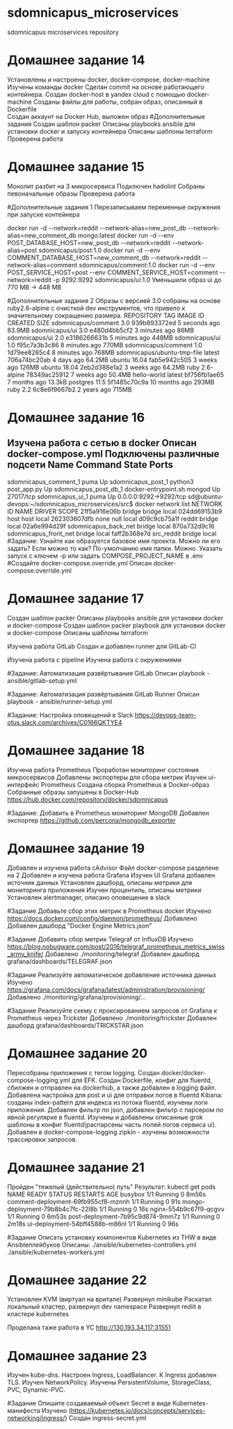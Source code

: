 # sdomnicapus_microservices
sdomnicapus microservices repository
# Домашнее задание 14
Установлены и настроены docker, docker-compose, docker-machine
Изучены команды docker
Сделан commit на основе работающего контейнера.
Создан docker-host в yandex cloud с помощью docker-machine
Созданы файлы для работы, собран образ, описанный в Dockerfile\
Создан аккаунт на Docker Hub, выложен образ
#Дополнительные задания
Создан шаблон packer
Описаны playbooks ansible для установки docker и запуску контейнера
Описаны шаблоны terraform
Проверена работа

# Домашнее задание 15
Монолит разбит на 3 микросервиса
Подключен hadolint
Собраны певоначальные образы
Проверена работа

#Дополнительные задания 1
Перезаписываем переменные окружения при запуске контейнера

docker run -d --network=reddit --network-alias=new_post_db --network-alias=new_comment_db mongo:latest
docker run -d --env POST_DATABASE_HOST=new_post_db --network=reddit --network-alias=post sdomnicapus/post:1.0
docker run -d --env COMMENT_DATABASE_HOST=new_comment_db --network=reddit --network-alias=comment sdomnicapus/comment:1.0
docker run -d --env POST_SERVICE_HOST=post --env COMMENT_SERVICE_HOST=comment --network=reddit -p 9292:9292 sdomnicapus/ui:1.0
Уменьшили образ ui до 770 MB -> 448 MB

#Дополнительные задания 2
Образы с версией 3.0 собраны на основе ruby2.6-alpine с очисткой dev инструментов, что привело к значительному сокращению размера.
REPOSITORY                    TAG                 IMAGE ID            CREATED             SIZE
sdomnicapus/comment           3.0                 939b893372ed        5 seconds ago       83.9MB
sdomnicapus/ui                3.0                 e480d4bb5cf2        3 minutes ago       86MB
sdomnicapus/ui                2.0                 e3186266631b        5 minutes ago       448MB
sdomnicapus/ui                1.0                 f95c7a3b3c86        8 minutes ago       770MB
sdomnicapus/comment           1.0                 1d79ee8265c4        8 minutes ago       768MB
sdomnicapus/ubuntu-tmp-file   latest              706a74bc20ab        4 days ago          64.2MB
ubuntu                        16.04               fab5e942c505        3 weeks ago         126MB
ubuntu                        18.04               2eb2d388e1a2        3 weeks ago         64.2MB
ruby                          2.6-alpine          78349ac25912        7 weeks ago         50.4MB
hello-world                   latest              bf756fb1ae65        7 months ago        13.3kB
postgres                      11.5                5f1485c70c9a        10 months ago       293MB
ruby                          2.2                 6c8e6f9667b2        2 years ago         715MB


# Домашнее задание 16
Изучена работа с сетью в docker
Описан docker-compose.yml
Подключены различные подсети
        Name                      Command             State           Ports
------------------------------------------------------------------------------------
sdomnicapus_comment_1   puma                          Up
sdomnicapus_post_1      python3 post_app.py           Up
sdomnicapus_post_db_1   docker-entrypoint.sh mongod   Up      27017/tcp
sdomnicapus_ui_1        puma                          Up      0.0.0.0:9292->9292/tcp
sd@ubuntu-devops:~/sdomnicapus_microservices/src$ docker network list
NETWORK ID          NAME                    DRIVER              SCOPE
21f5a916e06b        bridge                  bridge              local
024dd69153b9        host                    host                local
262303607dfb        none                    null                local
d09c9cb75a1f        reddit                  bridge              local
02a6e994d29f        sdomnicapus_back_net    bridge              local
870a732d9c16        sdomnicapus_front_net   bridge              local
faff2b368e7d        src_reddit              bridge              local
#Задание:
Узнайте как образуется базовое имя проекта. Можно ли его задать? Если можно то как? 
По-умолчанию имя папки.
Можно. Указать запуск с ключем -p или задать COMPOSE_PROJECT_NAME в .env
#Создайте docker-compose.override.yml
Описан docker-compose.override.yml 


# Домашнее задание 17
Создан шаблон packer
Описаны playbooks ansible для установки docker и docker-compose
Создан шаблон packer playbook для установки docker и docker-compose
Описаны шаблоны terraform

Изучена работа GitLab
Создан и добавлен runner для GitLab-CI

Изучена работа с pipeline
Изучена работа с окружениями

#Задание:
Автоматизация развёртывания GitLab
Описан playbook - ansible/gitlab-setup.yml

#Задание:
Автоматизация развёртывания GitLab Runner
Описан playbook - ansible/runner-setup.yml

#Задание:
Настройка оповещений в Slack
https://devops-team-otus.slack.com/archives/C0166QKTYE4


# Домашнее задание 18
Изучена работа Prometheus
Проработан мониторинг состояния микросервисов
Добавлены экспортеры для сбора метрик
Изучен ui-интерфейс Prometheus
Создана сборка Prometheus в Docker-образ
Собранные образы запушены в Docker-Hub
https://hub.docker.com/repository/docker/sdomnicapus

#Задание:
Добавить в Prometheus мониторинг MongoDB
Добавлен экспортер https://github.com/percona/mongodb_exporter

# Домашнее задание 19
Добавлен и изучена работа cAdvisor
Файл docker-compose разделене на 2
Добавлен и изучена работа Grafana
Изучен UI Grafana добавлен источник данных 
Установлен дашборд, описаны метрики для мониторинга приложения
Изучен процентиль, описаны метрики
Установлен alertmanager, описано оповещение в slack

#Задание
Добавьте сбор этих метрик в Prometheus docker
Изучено https://docs.docker.com/config/daemon/prometheus/
Добавлено
Добавлен дашборд "Docker Engine Metrics.json"

#Задание
Добавить сбор метрик Telegraf от InfluxDB
Изучено https://blog.nobugware.com/post/2016/telegraf_prometheus_metrics_swiss_army_knife/
Добавлено ./monitoring/telegraf
Добавлен дашборд grafana/dashboards/TELEGRAF.json

#Задание
Реализуйте автоматическое добавление источника данных
Изучено https://grafana.com/docs/grafana/latest/administration/provisioning/
Добавлено ./monitoring/grafana/provisioning/...

#Задание
Реализуйте схему с проксированием запросов от Grafana к Prometheus через Trickster
Добавлено ./monitoring/trickster
Добавлен дашборд grafana/dashboards/TRICKSTAR.json

# Домашнее задание 20
Пересобраны приложения с тегом logging.
Создан docker/docker-compose-logging.yml для EFK.
Создан Dockerfile, конфиг для fluentd, сбилжен и отправлен на dockerhub, а также добавлен в logging файл.
Добавлена настройка для post и ui для отправки логов в fluentd
Kibana: созданы index-pattern для индекса из потока fluentd, изучены логи приложения.
Добавлен фильтр по json, добавлен фильтр с парсером по явной регулярке в fluentd.
Изучены и добавлены описанные grok шаблоны в конфиг fluentd(распарсены часть полей логов сервиса ui).
Добавлен в docker-compose-logging zipkin - изучены возможности трассировки запросов.


# Домашнее задание 21

Пройден "тяжелый (действительно) путь"
Результат:
kubectl get pods
NAME                                  READY   STATUS    RESTARTS   AGE
busybox                               1/1     Running   0          8m56s
comment-deployment-69fb955cf8-mznnh   1/1     Running   0          91s
mongo-deployment-79b8b4c7fc-22l8b     1/1     Running   0          16s
nginx-554b9c67f9-qcgvv                1/1     Running   0          6m53s
post-deployment-7b95c9d874-9mm7z      1/1     Running   0          2m18s
ui-deployment-54bff4588b-m86nl        1/1     Running   0          96s

#Задание
Описать установку компонентов Kubernetes из THW в виде Ansibleплейбуков
Описаны: 
./ansible/kubernetes-controllers.yml
./ansible/kubernetes-workers.yml

# Домашнее задание 22
Установлен KVM (виртуал на вритале)
Развернул minikube
Раскатал локальный кластер, развернул dev namespace
Развернул rediit в кластере kubernetes

Проделана таже работа в YC
http://130.193.34.117:31551

# Домашнее задание 23
Изучен kube-dns.
Настроен Ingress, LoadBalancer.
К Ingress добавлен TLS.
Изучен  NetworkPolicy.
Изучены PersistentVolume, StorageClass, PVC, Dynamic-PVC.

#Задание
Опишите создаваемый объект Secret в виде Kubernetes-манифеста
Изучено (https://kubernetes.io/docs/concepts/services-networking/ingress/)
Создан ingress-secret.yml
 